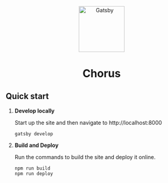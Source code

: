 <p align="center">
  <a href="https://or-us.ch">
    <img alt="Gatsby" src="https://or-us.ch/images/logo.png" width="120" />
  </a>
</p>
<h1 align="center">
  Chorus
</h1>

## Quick start

1.  **Develop locally**

    Start up the site and then navigate to http://localhost:8000

    ```shell
    gatsby develop
    ```

2.  **Build and Deploy**

    Run the commands to build the site and deploy it online. 

    ```shell
    npm run build
    npm run deploy 
    ```

